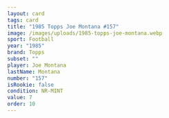 ```yaml
---
layout: card
tags: card
title: "1985 Topps Joe Montana #157"
image: /images/uploads/1985-topps-joe-montana.webp
sport: Football
year: "1985"
brand: Topps
subset: ""
player: Joe Montana
lastName: Montana
number: "157"
isRookie: false
condition: NR-MINT
value: 7
order: 10
---
```

